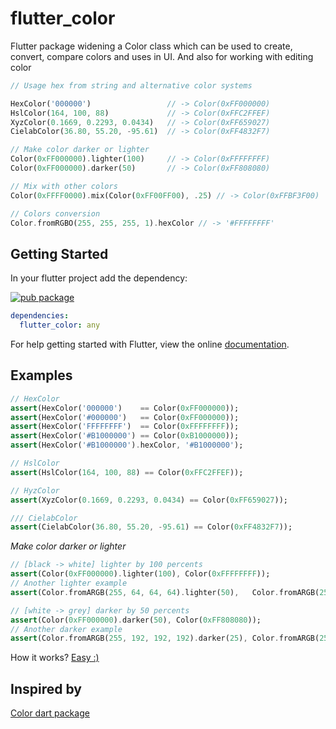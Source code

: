 # flutter_color

Flutter package widening a Color class which can be used to create, convert, compare colors and uses in UI. And also for working with editing color

```dart
// Usage hex from string and alternative color systems

HexColor('000000')                 // -> Color(0xFF000000)
HslColor(164, 100, 88)             // -> Color(0xFFC2FFEF)
XyzColor(0.1669, 0.2293, 0.0434)   // -> Color(0xFF659027)
CielabColor(36.80, 55.20, -95.61)  // -> Color(0xFF4832F7)

// Make color darker or lighter
Color(0xFF000000).lighter(100)     // -> Color(0xFFFFFFFF)
Color(0xFF000000).darker(50)       // -> Color(0xFF808080)

// Mix with other colors
Color(0xFFFF0000).mix(Color(0xFF00FF00), .25) // -> Color(0xFFBF3F00)

// Colors conversion
Color.fromRGBO(255, 255, 255, 1).hexColor // -> '#FFFFFFFF'
```


## Getting Started

In your flutter project add the dependency:

[![pub package](https://img.shields.io/pub/v/flutter_color.svg)](https://pub.dartlang.org/packages/flutter_color)

```yaml
dependencies:
  flutter_color: any
```

For help getting started with Flutter, view the online [documentation](https://flutter.io/).

## Examples

```dart
// HexColor
assert(HexColor('000000')    == Color(0xFF000000));
assert(HexColor('#000000')   == Color(0xFF000000));
assert(HexColor('FFFFFFFF')  == Color(0xFFFFFFFF));
assert(HexColor('#B1000000') == Color(0xB1000000));
assert(HexColor('#B1000000').hexColor, '#B1000000');

// HslColor
assert(HslColor(164, 100, 88) == Color(0xFFC2FFEF));

// HyzColor
assert(XyzColor(0.1669, 0.2293, 0.0434) == Color(0xFF659027));

/// CielabColor
assert(CielabColor(36.80, 55.20, -95.61) == Color(0xFF4832F7));
```

*Make color darker or lighter*
```dart
// [black -> white] lighter by 100 percents
assert(Color(0xFF000000).lighter(100), Color(0xFFFFFFFF));
// Another lighter example
assert(Color.fromARGB(255, 64, 64, 64).lighter(50),   Color.fromARGB(255, 192, 192, 192));

// [white -> grey] darker by 50 percents
assert(Color(0xFF000000).darker(50), Color(0xFF808080));
// Another darker example
assert(Color.fromARGB(255, 192, 192, 192).darker(25), Color.fromARGB(255, 128, 128, 128));
```
How it works? [Easy :)](https://graphicdesign.stackexchange.com/a/75419)

## Inspired by

[Color dart package](https://pub.dev/packages/color)
